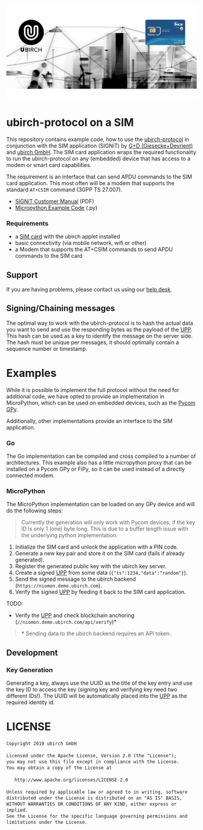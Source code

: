 ![blockchain on a sim](https://github.com/ubirch/ubirch-protocol-sim/raw/master/docs/ubirch-protocol-sim.png)

# ubirch-protocol on a SIM

This repository contains example code, how to use the [ubirch-protocol](//github.com/ubirch/ubirch-protocol) 
in conjunction with the SIM application (SIGNiT) by 
[G+D (Giesecke+Devrient)](//www.gi-de.com/) and [ubirch GmbH](//ubirch.com/). The SIM card application wraps the required
functionality to run the ubirch-protocol on any (embedded) device that has access to a 
modem or smart card capabilities.

The requirement is an interface that can send APDU commands to the SIM card application. 
This most often will be a modem that supports the standard `AT+CSIM` command (3GPP TS 27.007).

- [SIGNiT Customer Manual](docs/SIGNiT%20Customer%20Manual%20v4.pdf) (PDF)
- [Micropython Example Code](micropython/ubirch/ubirch_sim.py) (.py)

### Requirements

- a [SIM card](https://1nce.com) with the ubirch applet installed
- basic connectivity (via mobile network, wifi or other)
- a Modem that supports the AT+CSIM commands to send APDU commands to the SIM card

## Support

If you are having problems, please contact us using our [help desk](https://ubirch.atlassian.net/servicedesk/customer/portal/1).

## Signing/Chaining messages

The optimal way to work with the ubirch-protocol is to hash the actual data you want to
send and use the responding bytes as the payload of the [UPP](//github.com/ubirch/ubirch-protocol#basic-message-format).
This hash can be used as a key to identify the message on the server side. The hash must
be unique per messages, it should optimally contain a sequence number or timestamp.

# Examples
 
While it is possible to implement the full protocol without the need for additional
code, we have opted to provide an implementation in MicroPython, which can be used on
embedded devices, such as the [Pycom GPy](//pycom.io/product/gpy/).

Additionally, other implementations provide an interface to the SIM application.

### Go

The Go implementation can be compiled and cross compiled to a number of architectures.
This example also has a little micropython proxy that can be installed on a Pycom GPy or FiPy,
so it can be used instead of a directly connected modem.

### MicroPython

The MicroPython implementation can be loaded on any GPy device and will do the following
steps:

> Currently the generation will only work with Pycom devices, if the key ID is only
> 1 (one) byte long. This is due to a buffer length issue with the underlying python
> implementation.

1. Initialize the SIM card and unlock the application with a PIN code.
2. Generate a new key pair and store it on the SIM card (fails if already generated).
3. Register the generated public key with the ubirch key server.
4. Create a signed [UPP](//github.com/ubirch/ubirch-protocol#basic-message-format) from some data (`{"ts":1234,"data":"random"}`).
5. Send the signed message to the ubirch backend (`https://niomon.demo.ubirch.com`).
6. Verify the signed [UPP](//github.com/ubirch/ubirch-protocol#basic-message-format) by feeding it back to the SIM card application.

TODO:

- Verify the [UPP](//github.com/ubirch/ubirch-protocol#basic-message-format) and check blockchain anchoring (`//niomon.demo.ubirch.com/api/verify`)*

> __*__ Sending data to the ubirch backend requires an API token. 

## Development

### Key Generation

Generating a key, always use the UUID as the title of the key entry and use the key ID
to access the key (signing key and verifying key need two different IDs!). The UUID will
be automatically placed into the [UPP](//github.com/ubirch/ubirch-protocol#basic-message-format)
as the required identity id.

# LICENSE

```
Copyright 2019 ubirch GmbH

Licensed under the Apache License, Version 2.0 (the "License");
you may not use this file except in compliance with the License.
You may obtain a copy of the License at

   http://www.apache.org/licenses/LICENSE-2.0

Unless required by applicable law or agreed to in writing, software
distributed under the License is distributed on an "AS IS" BASIS,
WITHOUT WARRANTIES OR CONDITIONS OF ANY KIND, either express or implied.
See the License for the specific language governing permissions and
limitations under the License.
```
